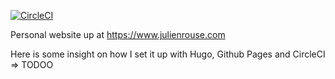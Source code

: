 

[![CircleCI](https://circleci.com/gh/JulienRouse/blog.svg?style=svg)](https://circleci.com/gh/JulienRouse/blog)

Personal website up at https://www.julienrouse.com 

Here is some insight on how I set it up with Hugo, Github Pages and CircleCI => TODOO